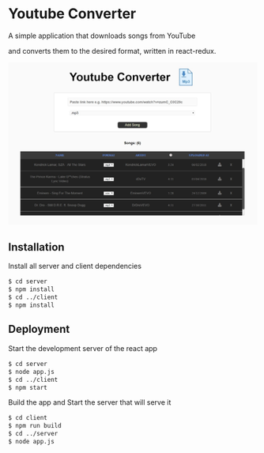 # Youtube Converter
A simple application that downloads songs from YouTube

and converts them to the desired format, written in react-redux.
 
![Demo Image](client/assets/youtube_converter_demo.jpg)

## Installation
Install all server and client dependencies
```
$ cd server
$ npm install
$ cd ../client
$ npm install
```

## Deployment
Start the development server of the react app
```
$ cd server
$ node app.js
$ cd ../client
$ npm start
```
Build the app and Start the server that will serve it
```
$ cd client
$ npm run build
$ cd ../server
$ node app.js
```